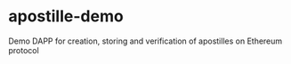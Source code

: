 # apostille-demo
Demo DAPP for creation, storing and verification of apostilles on Ethereum protocol
